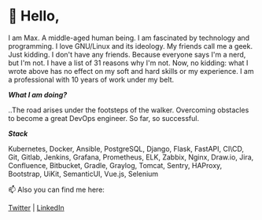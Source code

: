 # 🖖 Hello,
I am Max. A middle-aged human being.
I am fascinated by technology and programming. I love GNU/Linux and its ideology. My friends call me a geek. Just kidding. I don't have any friends. Because everyone says I'm a nerd, but I'm not. I have a list of 31 reasons why I'm not. Now, no kidding: what I wrote above has no effect on my soft and hard skills or my experience. I am a professional with 10 years of work under my belt.


***What I am doing?***

..The road arises under the footsteps of the walker.
Overcoming obstacles to become a great DevOps engineer. So far, so successful.


***Stack***

Kubernetes, Docker, Ansible, PostgreSQL, Django, Flask, FastAPI, CI\CD, Git, Gitlab, Jenkins, Grafana, Prometheus, ELK, Zabbix, Nginx, Draw.io, Jira, Confluence, Bitbucket, Gradle, Graylog, Tomcat, Sentry, HAProxy, Bootstrap, UiKit, SemanticUI, Vue.js, Selenium


📫 Also you can find me here:

[Twitter](https://twitter.com/explosive_max) | [LinkedIn](https://www.linkedin.com/in/artp1ay/)
